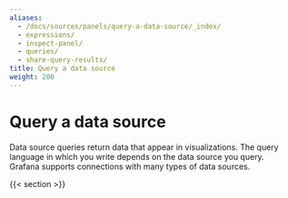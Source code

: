 ```yaml
---
aliases:
  - /docs/sources/panels/query-a-data-source/_index/
  - expressions/
  - inspect-panel/
  - queries/
  - share-query-results/
title: Query a data source
weight: 200
---
```


# Query a data source

Data source queries return data that appear in visualizations. The query language in which you write depends on the data source you query. Grafana supports connections with many types of data sources.

{{< section >}}
